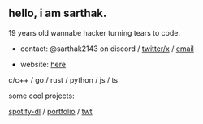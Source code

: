 ## hello, i am sarthak.

19 years old wannabe hacker turning tears to code.

- contact: @sarthak2143 on discord / [twitter/x](https://x.com/sarthak2143) / [email](mailto:sarthaktomar2143@gmail.com)

- website: [here](https://portfolio-sarthak2143s-projects.vercel.app/)

c/c++ / go / rust / python / js / ts

some cool projects:

[spotify-dl](https://github.com/Sarthak2143/spotify-dl) / [portfolio](https://github.com/Sarthak2143/portfolio) / [twt](https://github.com/Sarthak2143/twt)
